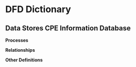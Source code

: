 # DFD Dictionary

**Data Stores**
CPE Information Database
------------------------

**Processes**

**Relationships**

**Other Definitions**
